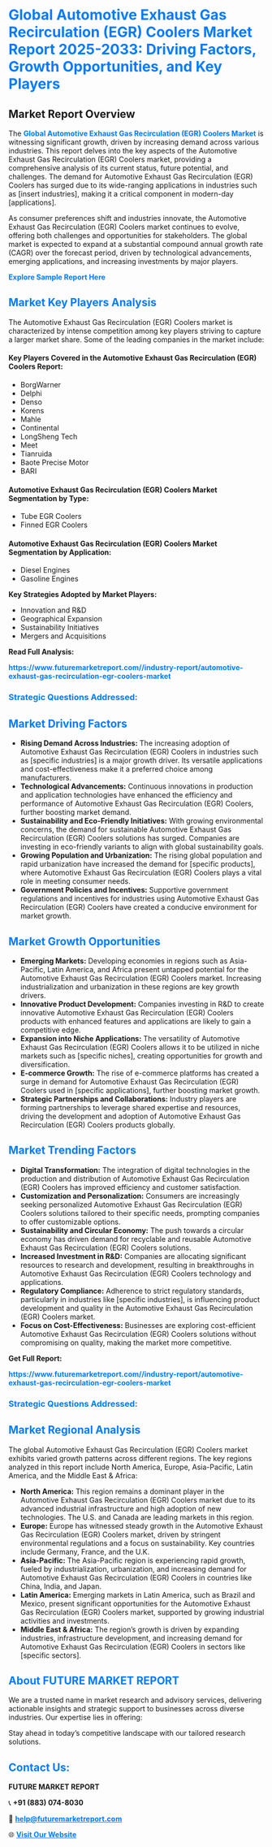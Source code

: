 <h1 style="color: #007BFF;">Global Automotive Exhaust Gas Recirculation (EGR) Coolers Market Report 2025-2033: Driving Factors, Growth Opportunities, and Key Players</h1>

<section id="overview">
<h2>Market Report Overview</h2>
<p>The <a href="https://www.futuremarketreport.com//industry-report/automotive-exhaust-gas-recirculation-egr-coolers-market" style="color: #007BFF; text-decoration: none;"><strong>Global Automotive Exhaust Gas Recirculation (EGR) Coolers Market</strong></a> is witnessing significant growth, driven by increasing demand across various industries. This report delves into the key aspects of the Automotive Exhaust Gas Recirculation (EGR) Coolers market, providing a comprehensive analysis of its current status, future potential, and challenges. The demand for Automotive Exhaust Gas Recirculation (EGR) Coolers has surged due to its wide-ranging applications in industries such as [insert industries], making it a critical component in modern-day [applications].</p>
<p>As consumer preferences shift and industries innovate, the Automotive Exhaust Gas Recirculation (EGR) Coolers market continues to evolve, offering both challenges and opportunities for stakeholders. The global market is expected to expand at a substantial compound annual growth rate (CAGR) over the forecast period, driven by technological advancements, emerging applications, and increasing investments by major players.</p>
</section>

<section id="overview">
<p><a href="https://www.futuremarketreport.com//request-sample/reportId=86792" style="color: #007BFF; text-decoration: none;"><strong>Explore Sample Report Here</strong></a></p>
</section>

<section id="key-players">
<h2 style="color: #007BFF;">Market Key Players Analysis</h2>
<p>The Automotive Exhaust Gas Recirculation (EGR) Coolers market is characterized by intense competition among key players striving to capture a larger market share. Some of the leading companies in the market include:</p>
<h4>Key Players Covered in the Automotive Exhaust Gas Recirculation (EGR) Coolers Report:</h4>
<ul><li>BorgWarner</li><li>Delphi</li><li>Denso</li><li>Korens</li><li>Mahle</li><li>Continental</li><li>LongSheng Tech</li><li>Meet</li><li>Tianruida</li><li>Baote Precise Motor</li><li>BARI</li></ul>
<h4>Automotive Exhaust Gas Recirculation (EGR) Coolers Market Segmentation by Type:</h4>
<ul><li>Tube EGR Coolers</li><li>Finned EGR Coolers</li></ul>

<h4>Automotive Exhaust Gas Recirculation (EGR) Coolers Market Segmentation by Application:</h4>
<ul><li>Diesel Engines</li><li>Gasoline Engines</li></ul>
<p><strong>Key Strategies Adopted by Market Players:</strong></p>
<ul>
<li>Innovation and R&D</li>
<li>Geographical Expansion</li>
<li>Sustainability Initiatives</li>
<li>Mergers and Acquisitions</li>
</ul>
</section>

<section>
<p><strong>Read Full Analysis: </strong></p><a href="https://www.futuremarketreport.com//industry-report/automotive-exhaust-gas-recirculation-egr-coolers-market" style="color: #007BFF; text-decoration: none;"><strong>https://www.futuremarketreport.com//industry-report/automotive-exhaust-gas-recirculation-egr-coolers-market</strong></a>
<h3 style="color: #007BFF;">Strategic Questions Addressed:</h3>
</section>

<section id="driving-factors">
<h2 style="color: #007BFF;">Market Driving Factors</h2>
<ul>
<li><strong>Rising Demand Across Industries:</strong> The increasing adoption of Automotive Exhaust Gas Recirculation (EGR) Coolers in industries such as [specific industries] is a major growth driver. Its versatile applications and cost-effectiveness make it a preferred choice among manufacturers.</li>
<li><strong>Technological Advancements:</strong> Continuous innovations in production and application technologies have enhanced the efficiency and performance of Automotive Exhaust Gas Recirculation (EGR) Coolers, further boosting market demand.</li>
<li><strong>Sustainability and Eco-Friendly Initiatives:</strong> With growing environmental concerns, the demand for sustainable Automotive Exhaust Gas Recirculation (EGR) Coolers solutions has surged. Companies are investing in eco-friendly variants to align with global sustainability goals.</li>
<li><strong>Growing Population and Urbanization:</strong> The rising global population and rapid urbanization have increased the demand for [specific products], where Automotive Exhaust Gas Recirculation (EGR) Coolers plays a vital role in meeting consumer needs.</li>
<li><strong>Government Policies and Incentives:</strong> Supportive government regulations and incentives for industries using Automotive Exhaust Gas Recirculation (EGR) Coolers have created a conducive environment for market growth.</li>
</ul>
</section>

<section id="growth-opportunities">
<h2 style="color: #007BFF;">Market Growth Opportunities</h2>
<ul>
<li><strong>Emerging Markets:</strong> Developing economies in regions such as Asia-Pacific, Latin America, and Africa present untapped potential for the Automotive Exhaust Gas Recirculation (EGR) Coolers market. Increasing industrialization and urbanization in these regions are key growth drivers.</li>
<li><strong>Innovative Product Development:</strong> Companies investing in R&D to create innovative Automotive Exhaust Gas Recirculation (EGR) Coolers products with enhanced features and applications are likely to gain a competitive edge.</li>
<li><strong>Expansion into Niche Applications:</strong> The versatility of Automotive Exhaust Gas Recirculation (EGR) Coolers allows it to be utilized in niche markets such as [specific niches], creating opportunities for growth and diversification.</li>
<li><strong>E-commerce Growth:</strong> The rise of e-commerce platforms has created a surge in demand for Automotive Exhaust Gas Recirculation (EGR) Coolers used in [specific applications], further boosting market growth.</li>
<li><strong>Strategic Partnerships and Collaborations:</strong> Industry players are forming partnerships to leverage shared expertise and resources, driving the development and adoption of Automotive Exhaust Gas Recirculation (EGR) Coolers products globally.</li>
</ul>
</section>

<section id="trending-factors">
<h2 style="color: #007BFF;">Market Trending Factors</h2>
<ul>
<li><strong>Digital Transformation:</strong> The integration of digital technologies in the production and distribution of Automotive Exhaust Gas Recirculation (EGR) Coolers has improved efficiency and customer satisfaction.</li>
<li><strong>Customization and Personalization:</strong> Consumers are increasingly seeking personalized Automotive Exhaust Gas Recirculation (EGR) Coolers solutions tailored to their specific needs, prompting companies to offer customizable options.</li>
<li><strong>Sustainability and Circular Economy:</strong> The push towards a circular economy has driven demand for recyclable and reusable Automotive Exhaust Gas Recirculation (EGR) Coolers solutions.</li>
<li><strong>Increased Investment in R&D:</strong> Companies are allocating significant resources to research and development, resulting in breakthroughs in Automotive Exhaust Gas Recirculation (EGR) Coolers technology and applications.</li>
<li><strong>Regulatory Compliance:</strong> Adherence to strict regulatory standards, particularly in industries like [specific industries], is influencing product development and quality in the Automotive Exhaust Gas Recirculation (EGR) Coolers market.</li>
<li><strong>Focus on Cost-Effectiveness:</strong> Businesses are exploring cost-efficient Automotive Exhaust Gas Recirculation (EGR) Coolers solutions without compromising on quality, making the market more competitive.</li>
</ul>
</section>

<section>
<p><strong>Get Full Report: </strong></p><a href="https://www.futuremarketreport.com//industry-report/automotive-exhaust-gas-recirculation-egr-coolers-market" style="color: #007BFF; text-decoration: none;"><strong>https://www.futuremarketreport.com//industry-report/automotive-exhaust-gas-recirculation-egr-coolers-market</strong></a>
<h3 style="color: #007BFF;">Strategic Questions Addressed:</h3>
</section>


<section id="regional-analysis">
<h2 style="color: #007BFF;">Market Regional Analysis</h2>
<p>The global Automotive Exhaust Gas Recirculation (EGR) Coolers market exhibits varied growth patterns across different regions. The key regions analyzed in this report include North America, Europe, Asia-Pacific, Latin America, and the Middle East & Africa:</p>
<ul>
<li><strong>North America:</strong> This region remains a dominant player in the Automotive Exhaust Gas Recirculation (EGR) Coolers market due to its advanced industrial infrastructure and high adoption of new technologies. The U.S. and Canada are leading markets in this region.</li>
<li><strong>Europe:</strong> Europe has witnessed steady growth in the Automotive Exhaust Gas Recirculation (EGR) Coolers market, driven by stringent environmental regulations and a focus on sustainability. Key countries include Germany, France, and the U.K.</li>
<li><strong>Asia-Pacific:</strong> The Asia-Pacific region is experiencing rapid growth, fueled by industrialization, urbanization, and increasing demand for Automotive Exhaust Gas Recirculation (EGR) Coolers in countries like China, India, and Japan.</li>
<li><strong>Latin America:</strong> Emerging markets in Latin America, such as Brazil and Mexico, present significant opportunities for the Automotive Exhaust Gas Recirculation (EGR) Coolers market, supported by growing industrial activities and investments.</li>
<li><strong>Middle East & Africa:</strong> The region’s growth is driven by expanding industries, infrastructure development, and increasing demand for Automotive Exhaust Gas Recirculation (EGR) Coolers in sectors like [specific sectors].</li>
</ul>
</section>

<footer>
<h2 style="color: #007BFF;">About FUTURE MARKET REPORT</h2>
<p>We are a trusted name in market research and advisory services, delivering actionable insights and strategic support to businesses across diverse industries. Our expertise lies in offering:</p>

<p>Stay ahead in today’s competitive landscape with our tailored research solutions.</p>

<h2 style="color: #007BFF;">Contact Us:</h2>
<p><strong>FUTURE MARKET REPORT</strong></p>
<p>📞 <strong>+91 (883) 074-8030</strong></p>
<p>📧 <strong><a href="mailto:help@futuremarketreport.com" style="color: #007BFF;">help@futuremarketreport.com</a></strong></p>
<p>🌐 <strong><a href="https://www.futuremarketreport.com/" style="color: #007BFF;">Visit Our Website</a></strong></p>
</footer>